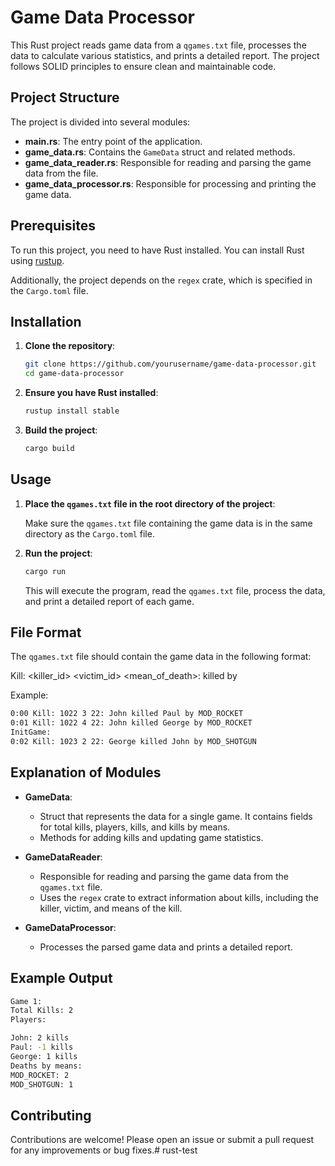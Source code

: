 # Game Data Processor

This Rust project reads game data from a `qgames.txt` file, processes the data to calculate various statistics, and prints a detailed report. The project follows SOLID principles to ensure clean and maintainable code.

## Project Structure

The project is divided into several modules:

- **main.rs**: The entry point of the application.
- **game_data.rs**: Contains the `GameData` struct and related methods.
- **game_data_reader.rs**: Responsible for reading and parsing the game data from the file.
- **game_data_processor.rs**: Responsible for processing and printing the game data.

## Prerequisites

To run this project, you need to have Rust installed. You can install Rust using [rustup](https://rustup.rs/).

Additionally, the project depends on the `regex` crate, which is specified in the `Cargo.toml` file.

## Installation

1. **Clone the repository**:

    ```bash
    git clone https://github.com/yourusername/game-data-processor.git
    cd game-data-processor
    ```

2. **Ensure you have Rust installed**:

    ```bash
    rustup install stable
    ```

3. **Build the project**:

    ```bash
    cargo build
    ```

## Usage

1. **Place the `qgames.txt` file in the root directory of the project**:
   
   Make sure the `qgames.txt` file containing the game data is in the same directory as the `Cargo.toml` file.

2. **Run the project**:

    ```bash
    cargo run
    ```

    This will execute the program, read the `qgames.txt` file, process the data, and print a detailed report of each game.

## File Format

The `qgames.txt` file should contain the game data in the following format:

<time> Kill: <killer_id> <victim_id> <mean_of_death>: <killer> killed <victim> by <MOD>

Example:

```bash
0:00 Kill: 1022 3 22: John killed Paul by MOD_ROCKET
0:01 Kill: 1022 4 22: John killed George by MOD_ROCKET
InitGame:
0:02 Kill: 1023 2 22: George killed John by MOD_SHOTGUN
```

## Explanation of Modules

- **GameData**:
  - Struct that represents the data for a single game. It contains fields for total kills, players, kills, and kills by means.
  - Methods for adding kills and updating game statistics.

- **GameDataReader**:
  - Responsible for reading and parsing the game data from the `qgames.txt` file.
  - Uses the `regex` crate to extract information about kills, including the killer, victim, and means of the kill.

- **GameDataProcessor**:
  - Processes the parsed game data and prints a detailed report.

## Example Output

```bash
Game 1:
Total Kills: 2
Players:

John: 2 kills
Paul: -1 kills
George: 1 kills
Deaths by means:
MOD_ROCKET: 2
MOD_SHOTGUN: 1
```

## Contributing

Contributions are welcome! Please open an issue or submit a pull request for any improvements or bug fixes.# rust-test
